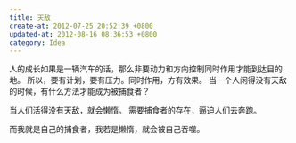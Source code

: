 ```yaml
---
title: 天敌
create-at: 2012-07-25 20:52:39 +0800
updated-at: 2012-08-16 08:36:53 +0800
category: Idea
---
```


人的成长如果是一辆汽车的话，那么非要动力和方向控制同时作用才能到达目的地。
所以，要有计划，要有压力。同时作用，方有效果。
当一个人闲得没有天敌的时候，有什么方法才能成为被捕食者？

当人们活得没有天敌，就会懒惰。
需要捕食者的存在，逼迫人们去奔跑。

而我就是自己的捕食者，我若是懒惰，就会被自己吞噬。

